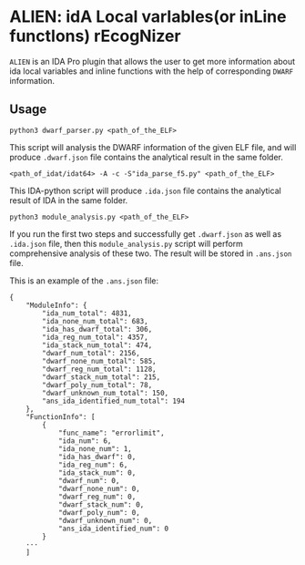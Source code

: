 # ALIEN: idA Local varIables(or inLine functIons) rEcogNizer
`ALIEN` is an IDA Pro plugin that allows the user to get more information about ida local variables and inline functions with the help of corresponding `DWARF` information.

## Usage
```
python3 dwarf_parser.py <path_of_the_ELF>
```
This script will analysis the DWARF information of the given ELF file, and will produce `.dwarf.json` file contains the analytical result in the same folder.
```
<path_of_idat/idat64> -A -c -S"ida_parse_f5.py" <path_of_the_ELF>
```
This IDA-python script will produce `.ida.json` file contains the analytical result of IDA in the same folder.
```
python3 module_analysis.py <path_of_the_ELF>
```
If you run the first two steps and successfully get `.dwarf.json` as well as `.ida.json` file, then this `module_analysis.py` script will perform comprehensive analysis of these two. The result will be stored in `.ans.json` file.

This is an example of the `.ans.json` file:
```
{
    "ModuleInfo": {
        "ida_num_total": 4831,
        "ida_none_num_total": 683,
        "ida_has_dwarf_total": 306,
        "ida_reg_num_total": 4357,
        "ida_stack_num_total": 474,
        "dwarf_num_total": 2156,
        "dwarf_none_num_total": 585,
        "dwarf_reg_num_total": 1128,
        "dwarf_stack_num_total": 215,
        "dwarf_poly_num_total": 78,
        "dwarf_unknown_num_total": 150,
        "ans_ida_identified_num_total": 194
    },
    "FunctionInfo": [
        {
            "func_name": "errorlimit",
            "ida_num": 6,
            "ida_none_num": 1,
            "ida_has_dwarf": 0,
            "ida_reg_num": 6,
            "ida_stack_num": 0,
            "dwarf_num": 0,
            "dwarf_none_num": 0,
            "dwarf_reg_num": 0,
            "dwarf_stack_num": 0,
            "dwarf_poly_num": 0,
            "dwarf_unknown_num": 0,
            "ans_ida_identified_num": 0
        }
    ···
    ]
```
